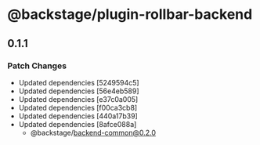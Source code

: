 # @backstage/plugin-rollbar-backend

## 0.1.1
### Patch Changes

- Updated dependencies [5249594c5]
- Updated dependencies [56e4eb589]
- Updated dependencies [e37c0a005]
- Updated dependencies [f00ca3cb8]
- Updated dependencies [440a17b39]
- Updated dependencies [8afce088a]
  - @backstage/backend-common@0.2.0
